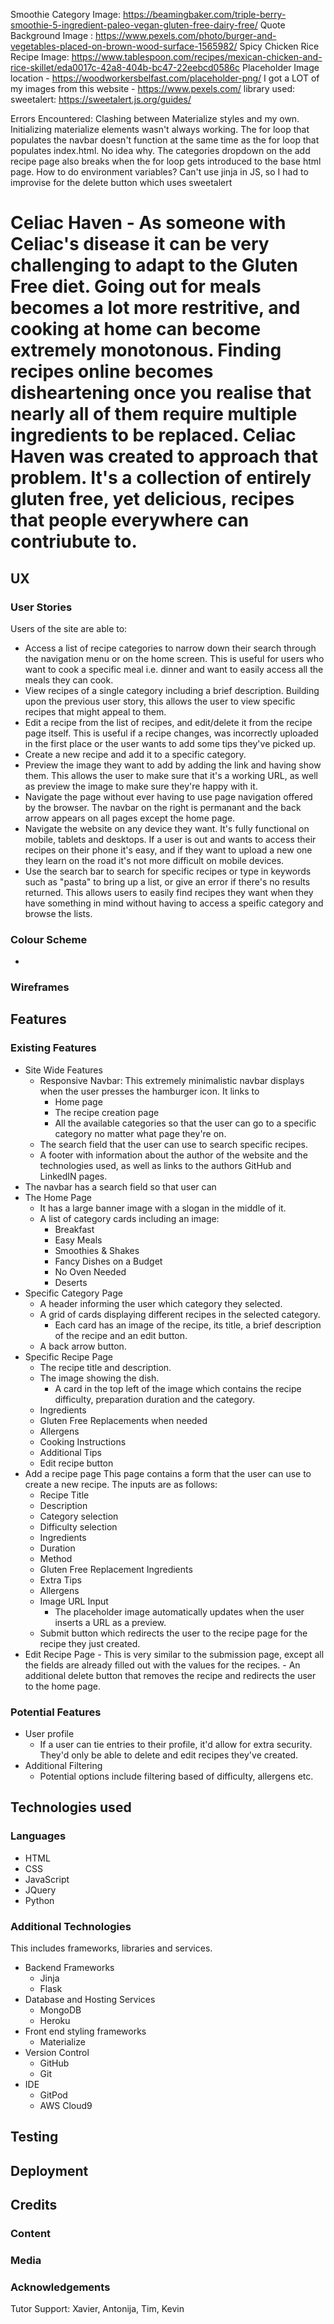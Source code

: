 Smoothie Category Image: https://beamingbaker.com/triple-berry-smoothie-5-ingredient-paleo-vegan-gluten-free-dairy-free/
Quote Background Image : https://www.pexels.com/photo/burger-and-vegetables-placed-on-brown-wood-surface-1565982/
Spicy Chicken Rice Recipe Image: https://www.tablespoon.com/recipes/mexican-chicken-and-rice-skillet/eda0017c-42a8-404b-bc47-22eebcd0586c
Placeholder Image location - https://woodworkersbelfast.com/placeholder-png/
I got a LOT of my images from this website - https://www.pexels.com/
library used: sweetalert: https://sweetalert.js.org/guides/

Errors Encountered: Clashing between Materialize styles and my own. 
Initializing materialize elements wasn't always working.
The for loop that populates the navbar doesn't function at the same time as the for loop that populates index.html. No idea why.
The categories dropdown on the add recipe page also breaks when the for loop gets introduced to the base html page. 
How to do environment variables?
Can't use jinja in JS, so I had to improvise for the delete button which uses sweetalert

# Celiac Haven - As someone with Celiac's disease it can be very challenging to adapt to the Gluten Free diet. Going out for meals becomes a lot more restritive, and cooking at home can become extremely monotonous. Finding recipes online becomes disheartening once you realise that nearly all of them require multiple ingredients to be replaced. Celiac Haven was created to approach that problem. It's a collection of entirely gluten free, yet delicious, recipes that people everywhere can contriubute to.

## UX
### User Stories 
Users of the site are able to:
- Access a list of recipe categories to narrow down their search through the navigation menu or on the home screen. This is useful for users who want to cook a specific meal i.e. dinner and want to easily access all the meals they can cook.
- View recipes of a single category including a brief description. Building upon the previous user story, this allows the user to view specific recipes that might appeal to them.
- Edit a recipe from the list of recipes, and edit/delete it from the recipe page itself. This is useful if a recipe changes, was incorrectly uploaded in the first place or the user wants to add some tips they've picked up.
- Create a new recipe and add it to a specific category.
- Preview the image they want to add by adding the link and having show them. This allows the user to make sure that it's a working URL, as well as preview the image to make sure they're happy with it.  
- Navigate the page without ever having to use page navigation offered by the browser. The navbar on the right is permanant and the back arrow appears on all pages except the home page.
- Navigate the website on any device they want. It's fully functional on mobile, tablets and desktops. If a user is out and wants to access their recipes on their phone it's easy, and if they want to upload a new one they learn on the road it's not more difficult on mobile devices. 
- Use the search bar to search for specific recipes or type in keywords such as "pasta" to bring up a list, or give an error if there's no results returned. This allows users to easily find recipes they want when they have something in mind without having to access a speific category and browse the lists. 

### Colour Scheme
- 
### Wireframes
## Features
### Existing Features
- Site Wide Features
    - Responsive Navbar: This extremely minimalistic navbar displays when the user presses the hamburger icon. It links to
        - Home page
        - The recipe creation page 
        - All the available categories so that the user can go to a specific category no matter what page they're on.
    - The search field that the user can use to search specific recipes. 
    - A footer with information about the author of the website and the technologies used, as well as links to the authors GitHub and LinkedIN pages. 
- The navbar has a search field so that user can 
- The Home Page 
    - It has a large banner image with a slogan in the middle of it.
    - A list of category cards including an image:
        - Breakfast
        - Easy Meals
        - Smoothies & Shakes
        - Fancy Dishes on a Budget
        - No Oven Needed
        - Deserts
- Specific Category Page
    - A header informing the user which category they selected.
    - A grid of cards displaying different recipes in the selected category.
        - Each card has an image of the recipe, its title, a brief description of the recipe and an edit button.
    - A back arrow button.
- Specific Recipe Page
    - The recipe title and description.
    - The image showing the dish.
        - A card in the top left of the image which contains the recipe difficulty, preparation duration and the category.
    - Ingredients
    - Gluten Free Replacements when needed
    - Allergens
    - Cooking Instructions
    - Additional Tips
    - Edit recipe button
- Add a recipe page
This page contains a form that the user can use to create a new recipe. The inputs are as follows:
    - Recipe Title
    - Description
    - Category selection  
    - Difficulty selection
    - Ingredients 
    - Duration
    - Method
    - Gluten Free Replacement Ingredients
    - Extra Tips
    - Allergens
    - Image URL Input
        - The placeholder image automatically updates when the user inserts a URL as a preview. 
    - Submit button which redirects the user to the recipe page for the recipe they just created. 
- Edit Recipe Page
        - This is very similar to the submission page, except all the fields are already filled out with the values for the recipes.
        - An additional delete button that removes the recipe and redirects the user to the home page.
### Potential Features
- User profile
    - If a user can tie entries to their profile, it'd allow for extra security. They'd only be able to delete and edit recipes they've created.
- Additional Filtering
    - Potential options include filtering based of difficulty, allergens etc.
## Technologies used
### Languages
- HTML
- CSS
- JavaScript
- JQuery
- Python
### Additional Technologies
This includes frameworks, libraries and services.
- Backend Frameworks
    - Jinja
    - Flask
- Database and Hosting Services
    - MongoDB
    - Heroku
- Front end styling frameworks
    - Materialize
- Version Control
    - GitHub
    - Git
- IDE
    - GitPod
    - AWS Cloud9 

## Testing

## Deployment
## Credits
### Content
### Media
### Acknowledgements

 


Tutor Support: Xavier, Antonija, Tim, Kevin